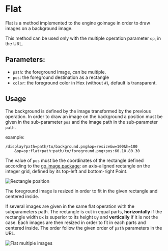 # Flat

Flat is a method implemented to the engine goimage in order to draw
images on a background image.

This method can be used only with the multiple operation parameter `op`,
in the URL.

 ## Parameters:

* `path`: the foreground image, can be multiple.
* `pos`: the foreground destination as a rectangle
* `color`: the foreground color in Hex (without `#`), default is transparent.


## Usage

The background is defined by the image transformed by the previous
operation. In order to draw an image on the background a position must
be given in the sub-parameter `pos` and the image path in the
sub-parameter `path`.

example:
```
/display?path=path/to/background.png&op=resize&w=100&h=100
    &op=op:flat+path:path/to/foreground.png+pos:60.10.80.30
```


The value of `pos` must be the coordinates of the rectangle defined
according to the [go image package](https://blog.golang.org/go-image-package):
an axis-aligned rectangle on the integer grid, defined by its top-left and
bottom-right Point.

![Rectangle position](https://github.com/thoas/picfit/blob/main/docs/picfit-dst-position.png)

The foreground image is resized in order to fit in the given rectangle
and centered inside.

If several images are given in the same flat operation with the
subparameters path. The rectangle is cut in equal parts, **horizontally** if
the rectangle width `Dx` is superior to its height `Dy` and
**vertically** if it is not the case. Each images are then resized in
order to fit in each parts and centered inside. The order follow the
given order of `path` parameters in the URL.

![Flat multiple images](https://github.com/thoas/picfit/blob/main/docs/picfit-flat.png)

